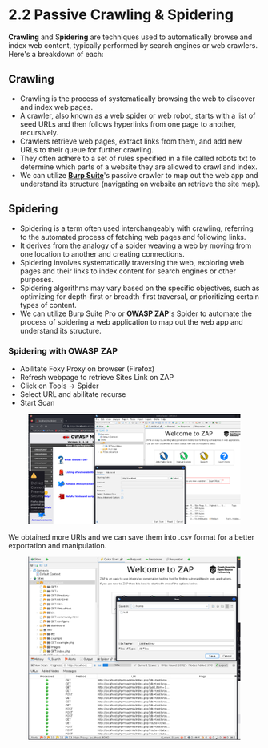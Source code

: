 # 2.2 Passive Crawling & Spidering

**Crawling** and S**pidering** are techniques used to automatically browse and index web content, typically performed by search engines or web crawlers. Here's a breakdown of each:

## **Crawling**

* Crawling is the process of systematically browsing the web to discover and index web pages.
* A crawler, also known as a web spider or web robot, starts with a list of seed URLs and then follows hyperlinks from one page to another, recursively.
* Crawlers retrieve web pages, extract links from them, and add new URLs to their queue for further crawling.
* They often adhere to a set of rules specified in a file called robots.txt to determine which parts of a website they are allowed to crawl and index.
* We can utilize [**Burp Suite**](https://app.gitbook.com/s/iS3hadq7jVFgSa8k5wRA/practical-ethical-hacker-notes/tools/burp-suite)'s passive crawler to map out the web app and understand its structure (navigating on website an retrieve the site map).

## **Spidering**

* Spidering is a term often used interchangeably with crawling, referring to the automated process of fetching web pages and following links.
* It derives from the analogy of a spider weaving a web by moving from one location to another and creating connections.
* Spidering involves systematically traversing the web, exploring web pages and their links to index content for search engines or other purposes.
* Spidering algorithms may vary based on the specific objectives, such as optimizing for depth-first or breadth-first traversal, or prioritizing certain types of content.
* We can utilize Burp Suite Pro or [**OWASP ZAP**](https://app.gitbook.com/s/iS3hadq7jVFgSa8k5wRA/practical-ethical-hacker-notes/tools/zap)'s Spider to automate the process of spidering a web application to map out the web app and understand its structure.

### Spidering with OWASP ZAP

* Abilitate Foxy Proxy on browser (Firefox)
* Refresh webpage to retrieve Sites Link on ZAP
* Click on Tools -> Spider
* Select URL and abilitate recurse
* Start Scan

<figure><img src="../../.gitbook/assets/image (1) (1) (1) (1) (1) (1) (1) (1) (1).png" alt=""><figcaption></figcaption></figure>

We obtained more URIs and we can save them into .csv format for a better exportation and manipulation.

<figure><img src="../../.gitbook/assets/image (2) (1) (1) (1) (1) (1).png" alt=""><figcaption></figcaption></figure>
